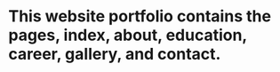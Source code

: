 # This website portfolio contains the pages, index, about, education, career, gallery, and contact.
